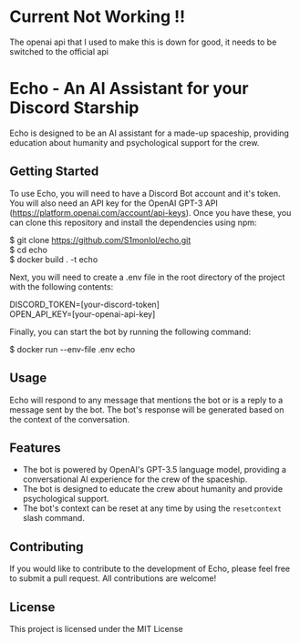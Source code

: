 # Current Not Working !! 
The openai api that I used to make this is down for good, it needs to be switched to the official api

# Echo - An AI Assistant for your Discord Starship 

Echo is designed to be an AI assistant for a made-up spaceship, providing education about humanity and psychological support for the crew.


## Getting Started

To use Echo, you will need to have a Discord Bot account and it's token. You will also need an API key for the OpenAI GPT-3 API (https://platform.openai.com/account/api-keys). Once you have these, you can clone this repository and install the dependencies using npm:

$ git clone https://github.com/S1monlol/echo.git \
$ cd echo \
$ docker build . -t echo

Next, you will need to create a .env file in the root directory of the project with the following contents:

DISCORD_TOKEN=[your-discord-token] \
OPEN_API_KEY=[your-openai-api-key]

Finally, you can start the bot by running the following command:

$ docker run --env-file .env echo 


## Usage

Echo will respond to any message that mentions the bot or is a reply to a message sent by the bot. The bot's response will be generated based on the context of the conversation.

## Features

- The bot is powered by OpenAI's GPT-3.5 language model, providing a conversational AI experience for the crew of the spaceship.
- The bot is designed to educate the crew about humanity and provide psychological support.
- The bot's context can be reset at any time by using the `resetcontext` slash command.

## Contributing

If you would like to contribute to the development of Echo, please feel free to submit a pull request. All contributions are welcome!

## License

This project is licensed under the MIT License 

